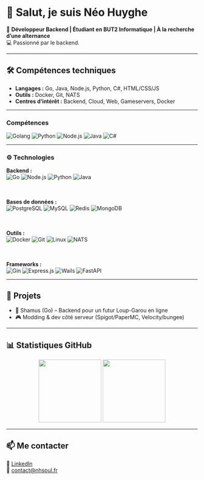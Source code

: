 # 👋 Salut, je suis Néo Huyghe  

🎯 **Développeur Backend | Étudiant en BUT2 Informatique | À la recherche d’une alternance**  
💻 Passionné par le backend.

---

## 🛠️ Compétences techniques  
- **Langages :** Go, Java, Node.js, Python, C#, HTML/CSS/JS  
- **Outils :** Docker, Git, NATS  
- **Centres d’intérêt :** Backend, Cloud, Web, Gameservers, Docker

---

### Compétences

![Golang](https://img.shields.io/badge/Golang-85%25-brightgreen)
![Python](https://img.shields.io/badge/Python-80%25-brightgreen)
![Node.js](https://img.shields.io/badge/Node.js-70%25-yellowgreen)
![Java](https://img.shields.io/badge/Java-60%25-yellow)
![C#](https://img.shields.io/badge/C%23-25%25-red)

---

### ⚙️ Technologies  

<p align="center">

**Backend :**<br>
<img src="https://img.shields.io/badge/Go-00ADD8?style=for-the-badge&logo=go&logoColor=white" alt="Go">
<img src="https://img.shields.io/badge/Node.js-339933?style=for-the-badge&logo=node.js&logoColor=white" alt="Node.js">
<img src="https://img.shields.io/badge/Python-3776AB?style=for-the-badge&logo=python&logoColor=white" alt="Python">
<img src="https://img.shields.io/badge/Java-007396?style=for-the-badge&logo=openjdk&logoColor=white" alt="Java">

<br><br>
**Bases de données :**<br>
<img src="https://img.shields.io/badge/PostgreSQL-4169E1?style=for-the-badge&logo=postgresql&logoColor=white" alt="PostgreSQL">
<img src="https://img.shields.io/badge/MySQL-4479A1?style=for-the-badge&logo=mysql&logoColor=white" alt="MySQL">
<img src="https://img.shields.io/badge/Redis-DC382D?style=for-the-badge&logo=redis&logoColor=white" alt="Redis">
<img src="https://img.shields.io/badge/MongoDB-47A248?style=for-the-badge&logo=mongodb&logoColor=white" alt="MongoDB">

<br><br>
**Outils :**<br>
<img src="https://img.shields.io/badge/Docker-2496ED?style=for-the-badge&logo=docker&logoColor=white" alt="Docker">
<img src="https://img.shields.io/badge/Git-F05032?style=for-the-badge&logo=git&logoColor=white" alt="Git">
<img src="https://img.shields.io/badge/Linux-FCC624?style=for-the-badge&logo=linux&logoColor=black" alt="Linux">
<img src="https://img.shields.io/badge/NATS-27AAE1?style=for-the-badge&logo=natsdotio&logoColor=white" alt="NATS">

<br><br>
**Frameworks :**<br>
<img src="https://img.shields.io/badge/Gin-00ADD8?style=for-the-badge&logo=go&logoColor=white" alt="Gin">
<img src="https://img.shields.io/badge/Express.js-000000?style=for-the-badge&logo=express&logoColor=white" alt="Express.js">
<img src="https://img.shields.io/badge/Wails-FF4D00?style=for-the-badge&logo=go&logoColor=white" alt="Wails">
<img src="https://img.shields.io/badge/FastAPI-009688?style=for-the-badge&logo=fastapi&logoColor=white" alt="FastAPI">

</p>

---

## 🚀 Projets  
- 🐺 Shamus (Go) – Backend pour un futur Loup-Garou en ligne
- 🎮 Modding & dev côté serveur (Spigot/PaperMC, Velocity/bungee)  

---

## 📊 Statistiques GitHub  
<p align="center">
  <img src="https://github-readme-stats.vercel.app/api?username=NhProGamer&show_icons=true&bg_color=1e1e2e&text_color=cdd6f4&icon_color=cba6f7&title_color=94e2d5" height="165">
  <img src="https://github-readme-stats.vercel.app/api/top-langs/?username=NhProGamer&layout=compact&bg_color=1e1e2e&text_color=cdd6f4&icon_color=cba6f7&title_color=94e2d5" height="165">
</p>

---

## 📫 Me contacter  
🔗 [LinkedIn](https://www.linkedin.com/in/neo-huyghe)  
📧 contact@nhsoul.fr
